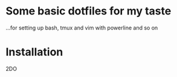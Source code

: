 # Some basic dotfiles for my taste

...for setting up bash, tmux and vim with powerline and so on

# Installation

2DO

